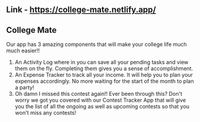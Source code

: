 ## Link - https://college-mate.netlify.app/

## College Mate

Our app has 3 amazing components that will make your college life much much easier!!
1. An Activity Log where in you can save all your pending tasks and view them on the fly. Completing them gives you a sense of accomplishment.
2. An Expense Tracker to track all your income. It will help you to plan your expenses accordingly. No more waiting for the start of the month to plan a party!
3. Oh damn I missed this contest again!! Ever been through this? Don't worry we got you covered with our Contest Tracker App that will give you the list of all the ongoing as well as upcoming contests so that you won't miss any contests!

